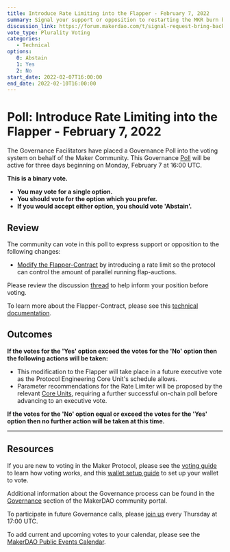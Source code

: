 ```yaml
---
title: Introduce Rate Limiting into the Flapper - February 7, 2022
summary: Signal your support or opposition to restarting the MKR burn by introducing Rate Limiting into the Flapper.
discussion_link: https://forum.makerdao.com/t/signal-request-bring-back-the-mkr-burn/12837
vote_type: Plurality Voting
categories:
   - Technical
options:
   0: Abstain
   1: Yes
   2: No
start_date: 2022-02-07T16:00:00
end_date: 2022-02-10T16:00:00
---
```

# Poll: Introduce Rate Limiting into the Flapper - February 7, 2022

The Governance Facilitators have placed a Governance Poll into the voting system on behalf of the Maker Community. This Governance [Poll](https://community-development.makerdao.com/en/learn/governance/on-chain-gov) will be active for three days beginning on Monday, February 7 at 16:00 UTC.

**This is a binary vote.** 
- **You may vote for a single option.** 
- **You should vote for the option which you prefer.**
- **If you would accept either option, you should vote 'Abstain'.**

## Review

The community can vote in this poll to express support or opposition to the following changes: 
* [Modify the Flapper-Contract](https://github.com/makerdao/dss/pull/244) by introducing a rate limit so the protocol can control the amount of parallel running flap-auctions.

Please review the discussion [thread](https://forum.makerdao.com/t/signal-request-bring-back-the-mkr-burn/12837) to help inform your position before voting.

To learn more about the Flapper-Contract, please see this [technical documentation](https://docs.makerdao.com/smart-contract-modules/system-stabilizer-module/flap-detailed-documentation).

## Outcomes

**If the votes for the 'Yes' option exceed the votes for the 'No' option then the following actions will be taken:**
* This modification to the Flapper will take place in a future executive vote as the Protocol Engineering Core Unit's schedule allows.
* Parameter recommendations for the Rate Limiter will be proposed by the relevant [Core Units](https://mips.makerdao.com/mips/details/MIP38#mip38c2-core-unit-state?), requiring a further successful on-chain poll before advancing to an executive vote. 

**If the votes for the 'No' option equal or exceed the votes for the 'Yes' option then no further action will be taken at this time.**

---

## Resources

If you are new to voting in the Maker Protocol, please see the [voting guide](https://community-development.makerdao.com/en/learn/governance/how-voting-works/) to learn how voting works, and this [wallet setup guide](https://community-development.makerdao.com/en/learn/governance/voting-setup/) to set up your wallet to vote.

Additional information about the Governance process can be found in the [Governance](https://community-development.makerdao.com/en/learn/governance) section of the MakerDAO community portal.

To participate in future Governance calls, please [join us](https://github.com/makerdao/community/tree/master/governance/governance-and-risk-meetings) every Thursday at 17:00 UTC.

To add current and upcoming votes to your calendar, please see the [MakerDAO Public Events Calendar](https://calendar.google.com/calendar/embed?src=makerdao.com_3efhm2ghipksegl009ktniomdk%40group.calendar.google.com&ctz=UTC&mode=week&showCalendars=0&showPrint=0).
